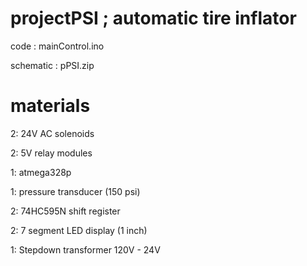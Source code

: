 # projectPSI ; automatic tire inflator

code  : mainControl.ino 

schematic : pPSI.zip

# materials

2: 24V AC solenoids 

2: 5V relay modules

1: atmega328p

1: pressure transducer (150 psi)

2: 74HC595N shift register

2: 7 segment LED display (1 inch)

1: Stepdown transformer 120V - 24V
